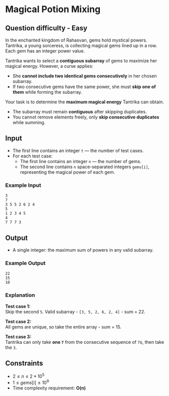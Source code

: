 # Magical Potion Mixing

## Question difficulty - Easy

In the enchanted kingdom of Rahasvan, gems hold mystical powers.  
Tantrika, a young sorceress, is collecting magical gems lined up in a row. Each gem has an integer power value.  

Tantrika wants to select a **contiguous subarray** of gems to maximize her magical energy. However, a curse applies:

- She **cannot include two identical gems consecutively** in her chosen subarray.  
- If two consecutive gems have the same power, she must **skip one of them** while forming the subarray.  

Your task is to determine the **maximum magical energy** Tantrika can obtain.

- The subarray must remain **contiguous** after skipping duplicates.  
- You cannot remove elements freely, only **skip consecutive duplicates** while summing.  

## Input

- The first line contains an integer `t` — the number of test cases.  
- For each test case:
  - The first line contains an integer `n` — the number of gems.  
  - The second line contains `n` space-separated integers `gems[i]`, representing the magical power of each gem. 

### Example Input
```
3
7
3 5 5 2 6 2 4
5
1 2 3 4 5
4
7 7 7 3
```

## Output

- A single integer: the maximum sum of powers in any valid subarray.  

### Example Output
```
22
15
10
```
### Explanation
**Test case 1:**  
Skip the second `5`. Valid subarray - `[3, 5, 2, 6, 2, 4]` - sum = 22.  

**Test case 2:**  
All gems are unique, so take the entire array - sum = 15.  

**Test case 3:**  
Tantrika can only take **one `7`** from the consecutive sequence of `7`s, then take the `3`.  

## Constraints

- $`2 ≤ n ≤ 2 * 10^5`$ 
- $`1 ≤ gems[i] ≤ 10^9`$  
- Time complexity requirement: **O(n)**  
